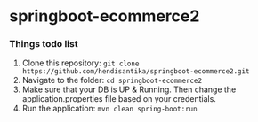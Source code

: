 # springboot-ecommerce2

### Things todo list

1. Clone this repository: `git clone https://github.com/hendisantika/springboot-ecommerce2.git`
2. Navigate to the folder: `cd springboot-ecommerce2`
3. Make sure that your DB is UP & Running. Then change the application.properties file based on your credentials.
4. Run the application: `mvn clean spring-boot:run`
